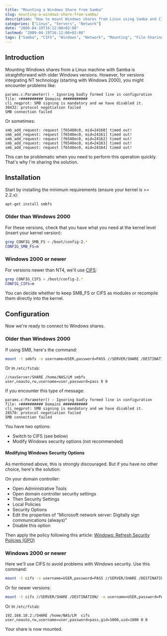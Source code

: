 ```yaml
---
title: "Mounting a Windows Share from Samba"
slug: mounting-a-windows-share-from-samba/
description: "How to mount Windows shares from Linux using Samba and CIFS methods, with configuration options for different Windows versions."
categories: ["Linux", "Servers", "Network"]
date: "2009-04-19T16:12:00+02:00"
lastmod: "2009-04-19T16:12:00+02:00"
tags: ["Samba", "CIFS", "Windows", "Network", "Mounting", "File Sharing"]
---
```


## Introduction

Mounting Windows shares from a Linux machine with Samba is straightforward with older Windows versions. However, for versions integrating NT technology (starting with Windows 2000), you might encounter problems like:

```
params.c:Parameter() - Ignoring badly formed line in configuration file: +########## Domains ###########
cli_negprot: SMB signing is mandatory and we have disabled it.
30432: protocol negotiation failed
SMB connection failed
```

Or sometimes:

```
smb_add_request: request [f65480c0, mid=24160] timed out!
smb_add_request: request [f6548ec0, mid=24161] timed out!
smb_add_request: request [f6548ec0, mid=24162] timed out!
smb_add_request: request [f6548ec0, mid=24163] timed out!
smb_add_request: request [f6548ec0, mid=24164] timed out!
```

This can be problematic when you need to perform this operation quickly. That's why I'm sharing the solution.

## Installation

Start by installing the minimum requirements (ensure your kernel is >= 2.2.x):

```bash
apt-get install smbfs
```

### Older than Windows 2000

For these versions, check that you have what you need at the kernel level (insert your kernel version):

```bash
grep CONFIG_SMB_FS < /boot/config-2.*
CONFIG_SMB_FS=m
```

### Windows 2000 or newer

For versions newer than NT4, we'll use [CIFS](https://en.wikipedia.org/wiki/CIFS):

```bash
grep CONFIG_CIFS < /boot/config-2.*
CONFIG_CIFS=m
```

You can decide whether to keep SMB_FS or CIFS as modules or recompile them directly into the kernel.

## Configuration

Now we're ready to connect to Windows shares.

### Older than Windows 2000

If using SMB, here's the command:

```bash
mount -t smbfs -o username=USER,password=PASS //SERVER/SHARE /DESTINATION/
```

Or in `/etc/fstab`:

```
//nasServer/SHARE /home/NAS/LM smbfs user,noauto,rw,username=user,password=pass 0 0
```

If you encounter this type of message:

```
params.c:Parameter() - Ignoring badly formed line in configuration file: +########## Domains ###########
cli_negprot: SMB signing is mandatory and we have disabled it.
28570: protocol negotiation failed
SMB connection failed
```

You have two options:
- Switch to CIFS (see below)
- Modify Windows security options (not recommended)

#### Modifying Windows Security Options

As mentioned above, this is strongly discouraged. But if you have no other choice, here's the solution:

On your domain controller:

- Open Administrative Tools
- Open domain controller security settings
- Then Security Settings
- Local Policies
- Security Options
- Edit the properties of "Microsoft network server: Digitally sign communications (always)"
- Disable this option

Then apply the policy following this article: [Windows: Refresh Security Policies (GPO)]()

### Windows 2000 or newer

Here we'll use CIFS to avoid problems with Windows security. Use this command:

```bash
mount -t cifs -o username=USER,password=PASS //SERVER/SHARE /DESTINATION/
```

Or for newer versions:

```bash
mount -t cifs //SERVER/SHARE /DESTINATION/ -o username=USER,password=PASS
```

Or in `/etc/fstab`:

```
192.168.10.2:/SHARE /home/NAS/LM  cifs  user,noauto,rw,username=user,password=pass,gid=1000,uid=1000 0 0
```

Your share is now mounted.

